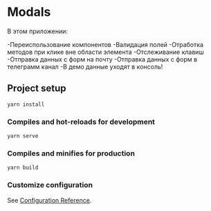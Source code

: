 # Modals

В этом приложении:

-Переиспользование компонентов
-Валидация полей
-Отработка методов при клике вне области элемента
-Отслеживание клавиш
-Отправка данных с форм на почту
-Отправка данных с форм в телеграмм канал
-В демо данные уходят в консоль!

## Project setup

```
yarn install
```

### Compiles and hot-reloads for development

```
yarn serve
```

### Compiles and minifies for production

```
yarn build
```

### Customize configuration

See [Configuration Reference](https://cli.vuejs.org/config/).
